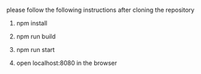
please follow the following instructions after cloning the repository

1. npm install

2. npm run build

3. npm run start

4. open localhost:8080 in the browser

